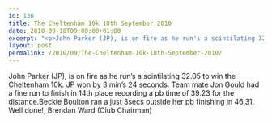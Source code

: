 ```yaml
---
id: 136
title: The Cheltenham 10k 18th September 2010
date: 2010-09-18T09:00:00+01:00
excerpt: "<p>John Parker (JP), is on fire as he run's a scintilating 32.05 to win the Cheltenham 10k. JP won by 3 min's 24 seconds. Team mate Jon Gould had a fine run to finish in 14th place recording a pb time of 39.23 for the distance.Beckie Boulton ran a just 3secs outside her pb finishing in 46.31. Well done!, Brendan Ward (Club Chairman)</p>"
layout: post
permalink: /2010/09/The-Cheltenham-10k-18th-September-2010/
---
```

John Parker (JP), is on fire as he run&#8217;s a scintilating 32.05 to win the Cheltenham 10k. JP won by 3 min&#8217;s 24 seconds. Team mate Jon Gould had a fine run to finish in 14th place recording a pb time of 39.23 for the distance.Beckie Boulton ran a just 3secs outside her pb finishing in 46.31. Well done!, Brendan Ward (Club Chairman)